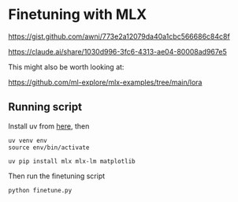 # Finetuning with MLX

https://gist.github.com/awni/773e2a12079da40a1cbc566686c84c8f

https://claude.ai/share/1030d996-3fc6-4313-ae04-80008ad967e5

This might also be worth looking at:

https://github.com/ml-explore/mlx-examples/tree/main/lora

## Running script
Install uv from [here](https://docs.astral.sh/uv), then
```
uv venv env
source env/bin/activate

uv pip install mlx mlx-lm matplotlib
```
Then run the finetuning script
```
python finetune.py
```
